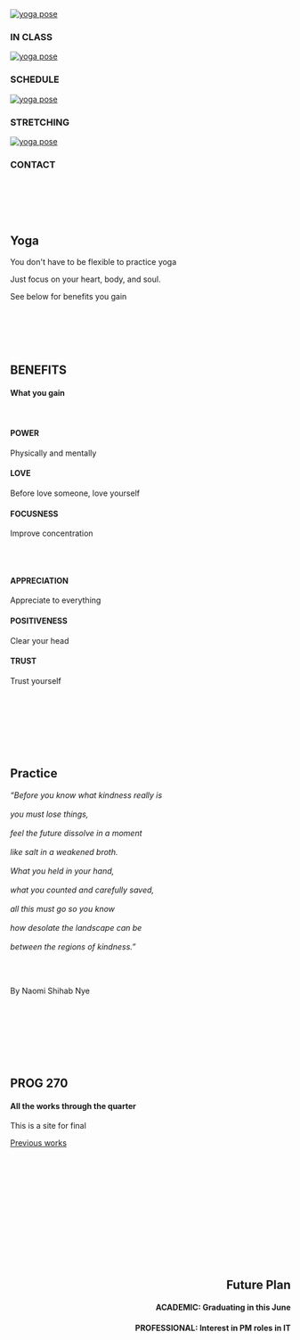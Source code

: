 
<section class="home-menu">
  <div class="row">
    <div class="col-xs-6 col-md-3">
      <a href="Markdown-EC2site/In-class.html" class="thumbnail">
        <img src="/images/yoga/yoga-pose-01.png" alt="yoga pose" title="Home">
      </a>
      <div class="caption">
        <h3>IN CLASS</h3>
      </div>
    </div>
    <div class="col-xs-6 col-md-3">
      <a href="Markdown-EC2site/Schedule.html" class="thumbnail">
        <img src="/images/yoga/yoga-pose-02.png" alt="yoga pose" title="Schedule">
      </a>
      <div class="caption">
        <h3>SCHEDULE</h3>
      </div>
    </div>
    <div class="col-xs-6 col-md-3">
      <a href="Markdown-EC2site/Introduction-of-Stretching.html" class="thumbnail">
        <img src="/images/yoga/yoga-pose-03.png" alt="yoga pose" title="Stretches">
      </a>
      <div class="caption">
        <h3>STRETCHING</h3>
      </div>
    </div>
    <div class="col-xs-6 col-md-3">
      <a href="Markdown-EC2site/contact-us.html" class="thumbnail">
        <img src="/images/yoga/yoga-pose-04.png" alt="yoga pose" title="Contact">
      </a>
      <div class="caption">
        <h3>CONTACT</h3>
      </div>
    </div>
  </div>


<br><br>
<br><br>

<div class="jumbotron">
    <h1>Yoga</h1>
    <p>You don't have to be flexible to practice yoga</p>
    <p>Just focus on your heart, body, and soul.</p>
    <p>See below for benefits you gain</p>
</div>

<br><br>
<br><br>

<div class="container-fluid text-center">
  <h2>BENEFITS</h2>
  <h4>What you gain</h4>
  <br>
  <div class="row">
    <div class="col-sm-4">
      <span class="glyphicon glyphicon-fire"></span>
      <h4>POWER</h4>
      <p>Physically and mentally</p>
    </div>
    <div class="col-sm-4">
      <span class="glyphicon glyphicon-heart"></span>
      <h4>LOVE</h4>
      <p>Before love someone, love yourself</p>
    </div>
    <div class="col-sm-4">
      <span class="glyphicon glyphicon-eye-open"></span>
      <h4>FOCUSNESS</h4>
      <p>Improve concentration</p>
    </div>
    </div>
    <br><br>
  <div class="row">
    <div class="col-sm-4">
      <span class="glyphicon glyphicon-leaf"></span>
      <h4>APPRECIATION</h4>
      <p>Appreciate to everything</p>
    </div>
    <div class="col-sm-4">
      <span class="glyphicon glyphicon-certificate"></span>
      <h4>POSITIVENESS</h4>
      <p>Clear your head</p>
    </div>
    <div class="col-sm-4">
      <span class="glyphicon glyphicon-star-empty"></span>
      <h4>TRUST</h4>
      <p>Trust yourself</p>
    </div>
  </div>
</div>

<br><br>
<br><br>
<br><br>

<div class="row">
  <div class="container">
    <div class="jumbotron bg" style="background-image:url('/images/yoga/Kailash_Integral_Yoga.jpg'); background-size: cover;">
        <h1>Practice</h1>
        <p style="font-style: italic;">“Before you know what kindness really is<br><br>
        you must lose things,<br><br>
        feel the future dissolve in a moment<br><br>
        like salt in a weakened broth.<br><br>
        What you held in your hand,<br><br>
        what you counted and carefully saved,<br><br>
        all this must go so you know<br><br>
        how desolate the landscape can be<br><br>
        between the regions of kindness.”</p>
        <br><br>
        <p>By Naomi Shihab Nye</p>
    </div>
  </div>
</div>

<br><br>
<br><br>
<br><br>

<div class="container-fluid">
  <div class="row">
    <div class="col-sm-8">
      <h2>PROG 270</h2>
      <h4>All the works through the quarter</h4>
      <p>This is a site for final</p>
      <a href = "master-list.html" class = "btn btn-default btn-lg" role = "button">
        Previous works
      </a>
    </div>
    <div class="col-sm-4" style="text-align: right;">
      <span class="glyphicon glyphicon-pencil logo"></span>
    </div>
  </div>
</div>
<br><br>
<br><br>
<br><br>
<br><br>
<br><br>
<br><br>
<div class="container-fluid bg-grey">
  <div class="row">
    <div class="col-sm-4" >
      <span class="glyphicon glyphicon-thumbs-up logo"></span>
    </div>
    <div class="col-sm-8" style="text-align: right;">
      <h2>Future Plan</h2>
      <h4><strong>ACADEMIC:</strong> Graduating in this June</h4>
      <h4><strong>PROFESSIONAL:</strong> Interest in PM roles in IT</h4>
    </div>
  </div>
</div>
<br><br>
<br><br>
<br><br>
<br><br>
<br><br>
<br><br>
